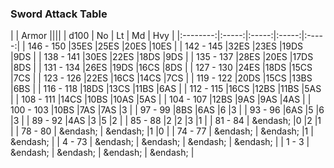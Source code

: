 


### Sword Attack Table

|      | Armor ||||
| d100 | No | Lt | Md | Hvy |
|:--------:|:-----:|:-----:|:-----:|:-----:|
| 146 - 150 |35ES |25ES |20ES |10ES |
| 142 - 145 |32ES |23ES |19DS |9DS |
| 138 - 141 |30ES |22ES |18DS |9DS |
| 135 - 137 |28ES |20ES |17DS |8DS |
| 131 - 134 |26ES |19DS |16CS |8DS |
| 127 - 130 |24ES |18DS |15CS |7CS |
| 123 - 126 |22ES |16CS |14CS |7CS |
| 119 - 122 |20DS |15CS |13BS |6BS |
| 116 - 118 |18DS |13CS |11BS |6AS |
| 112 - 115 |16CS |12BS |11BS |5AS |
| 108 - 111 |14CS |10BS |10AS |5AS |
| 104 - 107 |12BS |9AS |9AS |4AS |
| 100 - 103 |10BS |7AS |7AS |3 |
| 97 - 99 |8BS |6AS |6 |3 |
| 93 - 96 |6AS |5 |6 |3 |
| 89 - 92 |4AS |3 |5 |2 |
| 85 - 88 |2 |2 |3 |1 |
| 81 - 84 | &endash;  |0 |2 |1 |
| 78 - 80 | &endash;  | &endash;  |1 |0 |
| 74 - 77 | &endash;  | &endash;  |1 | &endash;  |
| 4 - 73 | &endash;  | &endash;  | &endash;  | &endash;  |
| 1 - 3 | &endash;  | &endash;  | &endash;  | &endash;  |
